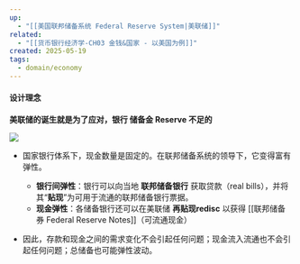 ```yaml
---
up:
  - "[[美国联邦储备系统 Federal Reserve System|美联储]]"
related:
  - "[[货币银行经济学-CH03 金钱&国家 - 以美国为例]]"
created: 2025-05-19
tags:
  - domain/economy
---
```


#### 设计理念

**美联储的诞生就是为了应对，银行 储备金 Reserve 不足的**

![](https://s1.vika.cn/space/2024/08/10/76eb61301978454181a88135ff703105)

- 国家银行体系下，现金数量是固定的。在联邦储备系统的领导下，它变得富有弹性。
	- **银行间弹性**：银行可以向当地 **联邦储备银行**  获取贷款（real bills），并将其“**贴现**”为可用于流通的联邦储备银行票据。
	- **现金弹性**：各储备银行还可以在美联储 **再贴现redisc** 以获得 [[联邦储备券 Federal Reserve Notes]]（可流通现金）

- 因此，存款和现金之间的需求变化不会引起任何问题；现金流入流通也不会引起任何问题；总储备也可能弹性波动。